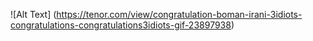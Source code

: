 ![Alt Text] (https://tenor.com/view/congratulation-boman-irani-3idiots-congratulations-congratulations3idiots-gif-23897938)
